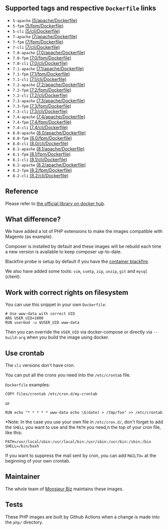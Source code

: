 ## Supported tags and respective `Dockerfile` links

* `5-apache` [(5/apache/Dockerfile)](https://github.com/monsieurbiz/docker/blob/master/php/5/apache/Dockerfile)
* `5-fpm` [(5/fpm/Dockerfile)](https://github.com/monsieurbiz/docker/blob/master/php/5/fpm/Dockerfile)
* `5-cli` [(5/cli/Dockerfile)](https://github.com/monsieurbiz/docker/blob/master/php/5/cli/Dockerfile)
* `7-apache` [(7/apache/Dockerfile)](https://github.com/monsieurbiz/docker/blob/master/php/7/apache/Dockerfile)
* `7-fpm` [(7/fpm/Dockerfile)](https://github.com/monsieurbiz/docker/blob/master/php/7/fpm/Dockerfile)
* `7-cli` [(7/cli/Dockerfile)](https://github.com/monsieurbiz/docker/blob/master/php/7/cli/Dockerfile)
* `7.0-apache` [(7.0/apache/Dockerfile)](https://github.com/monsieurbiz/docker/blob/master/php/7.0/apache/Dockerfile)
* `7.0-fpm` [(7.0/fpm/Dockerfile)](https://github.com/monsieurbiz/docker/blob/master/php/7.0/fpm/Dockerfile)
* `7.0-cli` [(7.0/cli/Dockerfile)](https://github.com/monsieurbiz/docker/blob/master/php/7.0/cli/Dockerfile)
* `7.1-apache` [(7.1/apache/Dockerfile)](https://github.com/monsieurbiz/docker/blob/master/php/7.1/apache/Dockerfile)
* `7.1-fpm` [(7.1/fpm/Dockerfile)](https://github.com/monsieurbiz/docker/blob/master/php/7.1/fpm/Dockerfile)
* `7.1-cli` [(7.1/cli/Dockerfile)](https://github.com/monsieurbiz/docker/blob/master/php/7.1/cli/Dockerfile)
* `7.2-apache` [(7.2/apache/Dockerfile)](https://github.com/monsieurbiz/docker/blob/master/php/7.2/apache/Dockerfile)
* `7.2-fpm` [(7.2/fpm/Dockerfile)](https://github.com/monsieurbiz/docker/blob/master/php/7.2/fpm/Dockerfile)
* `7.2-cli` [(7.2/cli/Dockerfile)](https://github.com/monsieurbiz/docker/blob/master/php/7.2/cli/Dockerfile)
* `7.3-apache` [(7.3/apache/Dockerfile)](https://github.com/monsieurbiz/docker/blob/master/php/7.3/apache/Dockerfile)
* `7.3-fpm` [(7.3/fpm/Dockerfile)](https://github.com/monsieurbiz/docker/blob/master/php/7.3/fpm/Dockerfile)
* `7.3-cli` [(7.3/cli/Dockerfile)](https://github.com/monsieurbiz/docker/blob/master/php/7.3/cli/Dockerfile)
* `7.4-apache` [(7.4/apache/Dockerfile)](https://github.com/monsieurbiz/docker/blob/master/php/7.4/apache/Dockerfile)
* `7.4-fpm` [(7.4/fpm/Dockerfile)](https://github.com/monsieurbiz/docker/blob/master/php/7.4/fpm/Dockerfile)
* `7.4-cli` [(7.4/cli/Dockerfile)](https://github.com/monsieurbiz/docker/blob/master/php/7.4/cli/Dockerfile)
* `8.0-apache` [(8.0/apache/Dockerfile)](https://github.com/monsieurbiz/docker/blob/master/php/8.0/apache/Dockerfile)
* `8.0-fpm` [(8.0/fpm/Dockerfile)](https://github.com/monsieurbiz/docker/blob/master/php/8.0/fpm/Dockerfile)
* `8.0-cli` [(8.0/cli/Dockerfile)](https://github.com/monsieurbiz/docker/blob/master/php/8.0/cli/Dockerfile)
* `8.1-apache` [(8.1/apache/Dockerfile)](https://github.com/monsieurbiz/docker/blob/master/php/8.1/apache/Dockerfile)
* `8.1-fpm` [(8.1/fpm/Dockerfile)](https://github.com/monsieurbiz/docker/blob/master/php/8.1/fpm/Dockerfile)
* `8.1-cli` [(8.1/cli/Dockerfile)](https://github.com/monsieurbiz/docker/blob/master/php/8.1/cli/Dockerfile)
* `8.2-apache` [(8.2/apache/Dockerfile)](https://github.com/monsieurbiz/docker/blob/master/php/8.2/apache/Dockerfile)
* `8.2-fpm` [(8.2/fpm/Dockerfile)](https://github.com/monsieurbiz/docker/blob/master/php/8.2/fpm/Dockerfile)
* `8.2-cli` [(8.2/cli/Dockerfile)](https://github.com/monsieurbiz/docker/blob/master/php/8.2/cli/Dockerfile)

## Reference

Please refer to [the official library on docker hub](https://hub.docker.com/_/php/).

## What difference?

We have added a lot of PHP extensions to make the images compatible with Magento (as example).

Composer is installed by default and these images will be rebuild each time a new version is available to keep composer up-to-date.

Blackfire probe is setup by default if you have the [container blackfire](https://hub.docker.com/r/blackfire/blackfire/).

We also have added some tools: `vim`, `ssmtp`, `zip`, `unzip`, `git` and `mysql` (client).

## Work with correct rights on filesystem

You can use this snippet in your own `Dockerfile`:

```
# Use www-data with correct UID
ARG USER_UID=1000
RUN usermod -u $USER_UID www-data
```

Then you can override the `USER_UID` via docker-compose or directly via `--build-arg` when you build the image using docker.

## Use crontab

The `cli` versions don't have cron.

You can put all the crons you need into the `/etc/crontab` file.

`Dockerfile` examples:

```
COPY files/crontab /etc/cron.d/my-crontab
```

or

```
RUN echo "* * * * * www-data echo \$(date) > /tmp/foo" >> /etc/crontab
```

*Note: In the case you use your own file in `/etc/cron.d/`, don't forget to add
the `SHELL` you want to use and the `PATH` you need,n the top of your cron file, like this:

```
PATH=/usr/local/sbin:/usr/local/bin:/usr/sbin:/usr/bin:/sbin:/bin
SHELL=/bin/bash
```

If you want to suppress the mail sent by cron, you can add `MAILTO=` at the beginning of your own crontab.

## Maintainer

The whole team of [Monsieur Biz](https://github.com/monsieurbiz) maintains these images.

## Tests

These PHP images are built by Github Actions when a change is made into the `php/` directory.
